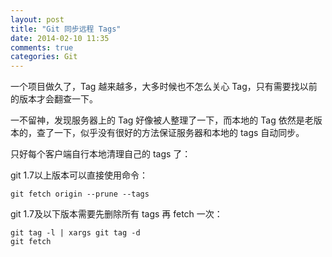 ```yaml
---
layout: post
title: "Git 同步远程 Tags"
date: 2014-02-10 11:35
comments: true
categories: Git
---
```

一个项目做久了，Tag 越来越多，大多时候也不怎么关心 Tag，只有需要找以前的版本才会翻查一下。

一不留神，发现服务器上的 Tag 好像被人整理了一下，而本地的 Tag 依然是老版本的，查了一下，似乎没有很好的方法保证服务器和本地的 tags 自动同步。

只好每个客户端自行本地清理自己的 tags 了：

git 1.7以上版本可以直接使用命令：

```
git fetch origin --prune --tags
```

git 1.7及以下版本需要先删除所有 tags 再 fetch 一次：
```
git tag -l | xargs git tag -d
git fetch
```